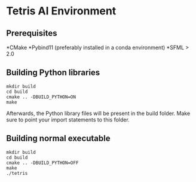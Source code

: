 # Tetris AI Environment
## Prerequisites
*CMake
*Pybind11 (preferably installed in a conda environment)
*SFML > 2.0

## Building Python libraries
```
mkdir build
cd build
cmake .. -DBUILD_PYTHON=ON
make
```
Afterwards, the Python library files will be present in the build folder. Make sure to point your import statements to this folder.
## Building normal executable
```
mkdir build
cd build
cmake .. -DBUILD_PYTHON=OFF
make
./tetris
```
